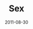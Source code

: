 ---
layout: music 
title: "Sex"
series: "Collide"
date: 2011-08-30 
description: "Brian Tome talks about sex and the powerful collisions that surround it."
audio: "http://www.crossroads.net/players/media/hq/collide03.mp3"
audio-duration: "47:35"
src: "http://www.crossroads.net/players/media/series/Collide_190x110.jpg"
---